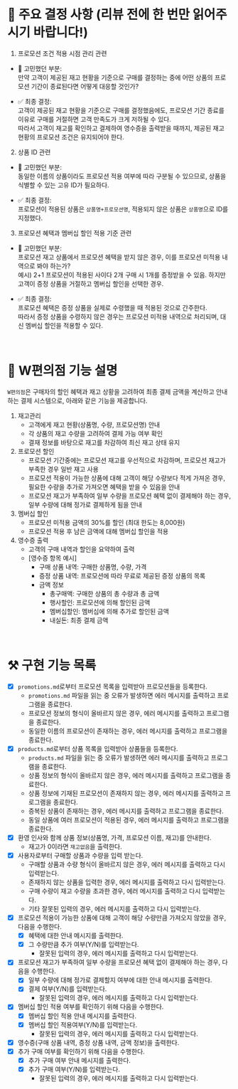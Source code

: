 # :rotating_light: 주요 결정 사항 (리뷰 전에 한 번만 읽어주시기 바랍니다!)
1. 프로모션 조건 적용 시점 관리 관련
  - :thinking: 고민했던 부분:  
    만약 고객이 제공된 재고 현황을 기준으로 구매를 결정하는 중에 어떤 상품의 프로모션 기간이 종료된다면 어떻게 대응할 것인가?

  - :white_check_mark: 최종 결정:  
    고객이 제공된 재고 현황을 기준으로 구매를 결정했음에도, 프로모션 기간 종료를 이유로 구매를 거절하면 고객 만족도가 크게 저하될 수 있다.  
    따라서 고객이 재고를 확인하고 결제하여 영수증을 출력받을 때까지, 제공된 재고 현황의 프로모션 조건은 유지되어야 한다.

2. 상품 ID 관련
  - :thinking: 고민했던 부분:  
    동일한 이름의 상품이라도 프로모션 적용 여부에 따라 구분될 수 있으므로, 상품을 식별할 수 있는 고유 ID가 필요하다.

  - :white_check_mark: 최종 결정:  
    프로모션이 적용된 상품은 `상품명+프로모션명`, 적용되지 않은 상품은 `상품명`으로 ID를 지정했다.

3. 프로모션 혜택과 멤버십 할인 적용 기준 관련
  - :thinking: 고민했던 부분:  
    프로모션 재고 상품에서 프로모션 혜택을 받지 않은 경우, 이를 프로모션 미적용 내역으로 봐야 하는가?  
    예시) 2+1 프로모션이 적용된 사이다 2개 구매 시 1개를 증정받을 수 있음. 하지만 고객이 증정 상품을 거절하고 멤버십 할인을 선택한 경우.

  - :white_check_mark: 최종 결정:  
    프로모션 혜택은 증정 상품을 실제로 수령했을 때 적용된 것으로 간주한다.  
    따라서 증정 상품을 수령하지 않은 경우는 프로모션 미적용 내역으로 처리되며, 대신 멤버십 할인을 적용할 수 있다.  

<br/>

# :convenience_store: W편의점 기능 설명
`W편의점`은 구매자의 할인 혜택과 재고 상황을 고려하여 최종 결제 금액을 계산하고 안내하는 결제 시스템으로, 아래와 같은 기능을 제공합니다.  

1. 재고관리
   - 고객에게 재고 현황(상품명, 수량, 프로모션명) 안내
   - 각 상품의 재고 수량을 고려하여 결제 가능 여부 확인
   - 결재 정보를 바탕으로 재고를 차감하여 최신 재고 상태 유지
2. 프로모션 할인
   - 프로모션 기간중에는 프로모션 재고를 우선적으로 차감하며, 프로모션 재고가 부족한 경우 일반 재고 사용
   - 프로모션 적용이 가능한 상품에 대해 고객이 해당 수량보다 적게 가져온 경우, 필요한 수량을 추가로 가져오면 혜택을 받을 수 있음을 안내
   - 프로모션 재고가 부족하여 일부 수량을 프로모션 혜택 없이 결제해야 하는 경우, 일부 수량에 대해 정가로 결제하게 됨을 안내
3. 멤버십 할인
    - 프로모션 미적용 금액의 30%를 할인 (최대 한도는 8,000원)
    - 프로모션 적용 후 남은 금액에 대해 멤버십 할인을 적용
4. 영수증 출력
    - 고객의 구매 내역과 할인을 요약하여 출력
    - [영수증 항목 예시]
      - 구매 상품 내역: 구매한 상품명, 수량, 가격
      - 증정 상품 내역: 프로모션에 따라 무료로 제공된 증정 상품의 목록
      - 금액 정보 
        - 총구매액: 구매한 상품의 총 수량과 총 금액
        - 행사할인: 프로모션에 의해 할인된 금액
        - 멤버십할인: 멤버십에 의해 추가로 할인된 금액
        - 내실돈: 최종 결제 금액

<br/>

# :hammer_and_pick: 구현 기능 목록
- [X] `promotions.md`로부터 프로모션 목록을 입력받아 프로모션들을 등록한다.
    - `promotions.md` 파일을 읽는 중 오류가 발생하면 에러 메시지를 출력하고 프로그램을 종료한다.
    - 프로모션 정보의 형식이 올바르지 않은 경우, 에러 메시지를 출력하고 프로그램을 종료한다.
    - 동일한 이름의 프로모션이 존재하는 경우, 에러 메시지를 출력하고 프로그램을 종료한다.
- [X] `products.md`로부터 상품 목록을 입력받아 상품들을 등록한다.
    - `products.md` 파일을 읽는 중 오류가 발생하면 에러 메시지를 출력하고 프로그램을 종료한다.
    - 상품 정보의 형식이 올바르지 않은 경우, 에러 메시지를 출력하고 프로그램을 종료한다.
    - 상품 정보에 기재된 프로모션이 존재하지 않는 경우, 에러 메시지를 출력하고 프로그램을 종료한다.
    - 증복된 상품이 존재하는 경우, 에러 메시지를 출력하고 프로그램을 종료한다.
    - 동일 상품에 여러 프로모션이 적용된 경우, 에러 메시지를 출력하고 프로그램을 종료한다.
- [X] 환영 인사와 함께 상품 정보(상품명, 가격, 프로모션 이름, 재고)를 안내한다.
    - 재고가 0이라면 `재고없음`을 출력한다.
- [X] 사용자로부터 구매할 상품과 수량을 입력 받는다.
    - 구매할 상품과 수량 형식이 올바르지 않은 경우, 에러 메시지를 출력하고 다시 입력받는다.
    - 존재하지 않는 상품을 입력한 경우, 에러 메시지를 출력하고 다시 입력받는다.
    - 구매 수량이 재고 수량을 초과한 경우, 에러 메시지를 출력하고 다시 입력받는다.
    - 기타 잘못된 입력의 경우, 에러 메시지를 출력하고 다시 입력받는다.
- [X] 프로모션 적용이 가능한 상품에 대해 고객이 해당 수량만큼 가져오지 않았을 경우, 다음을 수행한다. 
    - [X] 혜택에 대한 안내 메시지를 출력한다.
    - [X] 그 수량만큼 추가 여부(Y/N)를 입력받는다.
      - 잘못된 입력의 경우, 에러 메시지를 출력하고 다시 입력받는다.
- [X] 프로모션 재고가 부족하여 일부 수량을 프로모션 혜택 없이 결제해야 하는 경우, 다음을 수행한다.
    - [X] 일부 수량에 대해 정가로 결제할지 여부에 대한 안내 메시지를 출력한다.
    - [X] 결제 여부(Y/N)를 입력받는다.
        - 잘못된 입력의 경우, 에러 메시지를 출력하고 다시 입력받는다.
- [X] 멤버십 할인 적용 여부를 확인하기 위해 다음을 수행한다.
    - [X] 멤버십 할인 적용 안내 메시지를 출력한다.
    - [X] 멤버십 할인 적용여부(Y/N)를 입력받는다.
        - 잘못된 입력의 경우, 에러 메시지를 출력하고 다시 입력받는다.
- [X] 영수증(구매 상품 내역, 증정 상품 내역, 금액 정보)을 출력한다.
- [X] 추가 구매 여부를 확인하기 위해 다음을 수행한다.
    - [X] 추가 구매 여부 안내 메시지를 출력한다.
    - [X] 추가 구매 여부(Y/N)를 입력받는다.
        - 잘못된 입력의 경우, 에러 메시지를 출력하고 다시 입력받는다.